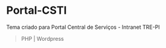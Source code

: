Portal-CSTI
===========

Tema criado para Portal Central de Serviços - Intranet TRE-PI

> PHP | Wordpress